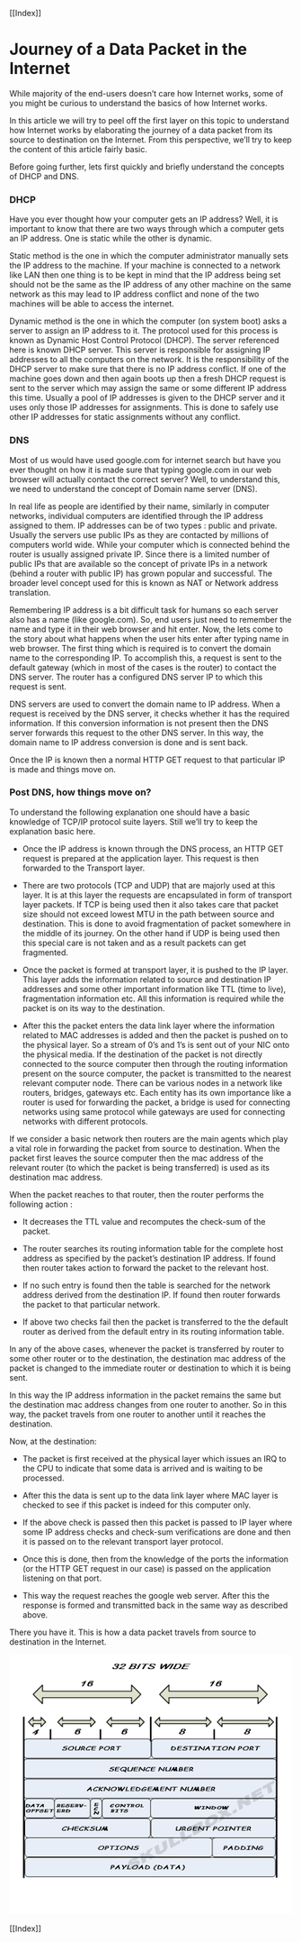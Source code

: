 [[Index]] 

# Journey of a Data Packet in the Internet

While majority of the end-users doesn’t care how Internet works, some of you might be curious to understand the basics of how Internet works.

In this article we will try to peel off the first layer on this topic to understand how Internet works by elaborating the journey of a data packet from its source to destination on the Internet. From this perspective, we’ll try to keep the content of this article fairly basic.

Before going further, lets first quickly and briefly understand the concepts of DHCP and DNS.

### DHCP

Have you ever thought how your computer gets an IP address? Well, it is important to know that there are two ways through which a computer gets an IP address. One is static while the other is dynamic.

Static method is the one in which the computer administrator manually sets the IP address to the machine. If your machine is connected to a network like LAN then one thing is to be kept in mind that the IP address being set should not be the same as the IP address of any other machine on the same network as this may lead to IP address conflict and none of the two machines will be able to access the internet.

Dynamic method is the one in which the computer (on system boot) asks a server to assign an IP address to it. The protocol used for this process is known as Dynamic Host Control Protocol (DHCP). The server referenced here is known DHCP server. This server is responsible for assigning IP addresses to all the computers on the network. It is the responsibility of the DHCP server to make sure that there is no IP address conflict. If one of the machine goes down and then again boots up then a fresh DHCP request is sent to the server which may assign the same or some different IP address this time.  Usually a pool of IP addresses is given to the DHCP server and it uses only those IP addresses for assignments. This is done to safely use other IP addresses for static assignments without any conflict.

### DNS

Most of us would have used google.com for internet search but have you ever thought on how it is made sure that typing google.com in our web browser will actually contact the correct server? Well, to understand this, we need to understand the concept of Domain name server (DNS).

In real life as people are identified by their name, similarly in computer networks, individual computers are identified through the IP address assigned to them. IP addresses can be of two types : public and private. Usually the servers use public IPs as they are contacted by millions of computers world wide. While your computer which is connected behind the router is usually assigned private IP. Since there is a limited number of public IPs that are available so the concept of private IPs in a network (behind a router with public IP) has grown popular and successful. The broader level concept used for this is known as NAT or Network address translation.

Remembering IP address is a bit difficult task for humans so each server also has a name (like google.com). So, end users just need to remember the name and type it in their web browser and hit enter. Now, the lets come to the story about what happens when the user hits enter after typing name in web browser. The first thing which is required is to convert the domain name to the corresponding IP. To accomplish this, a request is sent to the default gateway (which in most of the cases is the router) to contact the DNS server. The router has a configured DNS server IP to which this request is sent.

DNS servers are used to convert the domain name to IP address. When a request is received by the DNS server, it checks whether it has the required information. If this conversion information is not present then the DNS server forwards this request to the other DNS server. In this way, the domain name to IP address conversion is done and is sent back.

Once the IP is known then a normal HTTP GET request to that particular IP is made and things move on.

### Post DNS, how things move on?

To understand the following explanation one should have a basic knowledge of TCP/IP protocol suite layers. Still we’ll try to keep the explanation basic here.

* Once the IP address is known through the DNS process, an HTTP GET request is prepared at the application layer. This request is then forwarded to the Transport layer.

* There are two protocols (TCP and UDP) that are majorly used at this layer. It is at this layer the requests are encapsulated in form of transport layer packets. If TCP is being used then it also takes care that packet size should not exceed lowest MTU in the path between source and destination. This is done to avoid fragmentation of packet somewhere in the middle of its journey. On the other hand if UDP is being used then this special care is not taken and as a result packets can get fragmented.

* Once the packet is formed at transport layer, it is pushed to the IP layer. This layer adds the information related to source and destination IP addresses and some other important information like TTL (time to live), fragmentation information etc. All this information is required while the packet is on its way to the destination.

* After this the packet enters the data link layer where the information related to MAC addresses is added and then the packet is pushed on to the physical layer. So a stream of 0’s and 1’s is sent out of your NIC onto the physical media.
If the destination of the packet is not directly connected to the source computer then through the routing information present on the source computer, the packet is transmitted to the nearest relevant computer node. There can be various nodes in a network like routers, bridges, gateways etc. Each entity has its own importance like a router is used for forwarding the packet, a bridge is used for  connecting networks using same protocol while gateways are used for connecting networks with different protocols.

If we consider a basic network then routers are the main agents which play a vital role in forwarding the packet from source to destination. When the packet first leaves the source computer then the mac address of the relevant router (to which the packet is being transferred) is used as its destination mac address.

When the packet reaches to that router, then the router performs the following action :

* It decreases the TTL value and recomputes the check-sum of the packet.

* The router searches its routing information table for the complete host address as specified by the packet’s destination IP address. If found then router takes action to forward the packet to the relevant host.

* If no such entry is found then the table is searched for the network address derived from the destination IP. If found then router forwards the packet to that particular network.

* If above two checks fail then the packet is transferred to the the default router as derived from the default entry in its routing information table.

In any of the above cases, whenever the packet is transferred by router to some other router or to the destination, the destination mac address of the packet is changed to the immediate router or destination to which it is being sent. 

In this way the IP address information in the packet remains the same but the destination mac address changes from one router to another.  So in this way, the packet travels from one router to another until it reaches the destination.

Now, at the destination:

* The packet is first received at the physical layer which issues an IRQ to the CPU to indicate that some data is arrived and is waiting to be processed.

* After this the data is sent up to the data link layer where MAC layer is checked to see if this packet is indeed for this computer only.

* If the above check is passed then this packet is passed to IP layer where some IP address checks and check-sum verifications are done and then it is passed on to the relevant transport layer protocol.

* Once this is done, then from the knowledge of the ports the information (or the HTTP GET request in our case) is passed on the application listening on that port.

* This way the request reaches the google web server.
After this the response is formed and transmitted back in the same way as described above.

There you have it. This is how a data packet travels from source to destination in the Internet.

![](assets/image/tcppacket.gif)

[[Index]] 